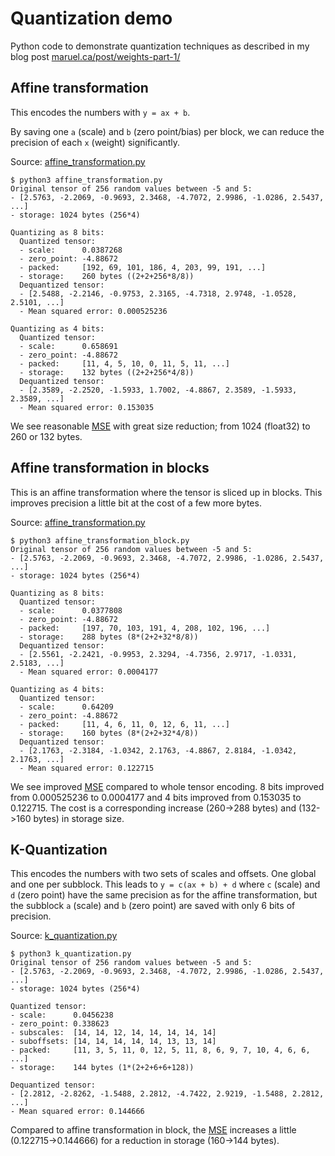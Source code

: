 # Quantization demo

Python code to demonstrate quantization techniques as described in my blog post
[maruel.ca/post/weights-part-1/](https://maruel.ca/post/weights-part-1/)


## Affine transformation

This encodes the numbers with `y = ax + b`.

By saving one `a` (scale) and `b` (zero point/bias) per block, we can reduce the precision of each `x`
(weight) significantly.

Source: [affine_transformation.py](affine_transformation.py)

```
$ python3 affine_transformation.py
Original tensor of 256 random values between -5 and 5:
- [2.5763, -2.2069, -0.9693, 2.3468, -4.7072, 2.9986, -1.0286, 2.5437, ...]
- storage: 1024 bytes (256*4)

Quantizing as 8 bits:
  Quantized tensor:
  - scale:      0.0387268
  - zero_point: -4.88672
  - packed:     [192, 69, 101, 186, 4, 203, 99, 191, ...]
  - storage:    260 bytes ((2+2+256*8/8))
  Dequantized tensor:
  - [2.5488, -2.2146, -0.9753, 2.3165, -4.7318, 2.9748, -1.0528, 2.5101, ...]
  - Mean squared error: 0.000525236

Quantizing as 4 bits:
  Quantized tensor:
  - scale:      0.658691
  - zero_point: -4.88672
  - packed:     [11, 4, 5, 10, 0, 11, 5, 11, ...]
  - storage:    132 bytes ((2+2+256*4/8))
  Dequantized tensor:
  - [2.3589, -2.2520, -1.5933, 1.7002, -4.8867, 2.3589, -1.5933, 2.3589, ...]
  - Mean squared error: 0.153035
```

We see reasonable [MSE](https://en.wikipedia.org/wiki/Mean_squared_error) with
great size reduction; from 1024 (float32) to 260 or 132 bytes.


## Affine transformation in blocks

This is an affine transformation where the tensor is sliced up in blocks. This
improves precision a little bit at the cost of a few more bytes.

Source: [affine_transformation.py](affine_transformation.py)

```
$ python3 affine_transformation_block.py
Original tensor of 256 random values between -5 and 5:
- [2.5763, -2.2069, -0.9693, 2.3468, -4.7072, 2.9986, -1.0286, 2.5437, ...]
- storage: 1024 bytes (256*4)

Quantizing as 8 bits:
  Quantized tensor:
  - scale:      0.0377808
  - zero_point: -4.88672
  - packed:     [197, 70, 103, 191, 4, 208, 102, 196, ...]
  - storage:    288 bytes (8*(2+2+32*8/8))
  Dequantized tensor:
  - [2.5561, -2.2421, -0.9953, 2.3294, -4.7356, 2.9717, -1.0331, 2.5183, ...]
  - Mean squared error: 0.0004177

Quantizing as 4 bits:
  Quantized tensor:
  - scale:      0.64209
  - zero_point: -4.88672
  - packed:     [11, 4, 6, 11, 0, 12, 6, 11, ...]
  - storage:    160 bytes (8*(2+2+32*4/8))
  Dequantized tensor:
  - [2.1763, -2.3184, -1.0342, 2.1763, -4.8867, 2.8184, -1.0342, 2.1763, ...]
  - Mean squared error: 0.122715
```

We see improved [MSE](https://en.wikipedia.org/wiki/Mean_squared_error)
compared to whole tensor encoding. 8 bits improved from 0.000525236 to
0.0004177 and 4 bits improved from 0.153035 to 0.122715. The cost is a
corresponding increase (260->288 bytes) and (132->160 bytes) in storage size.


## K-Quantization

This encodes the numbers with two sets of scales and offsets. One global and one per subblock. This leads to
`y = c(ax + b) + d` where `c` (scale) and `d` (zero point) have the same precision as for the affine
transformation, but the subblock `a` (scale) and `b` (zero point) are saved with only 6 bits of precision.

Source: [k_quantization.py](k_quantization.py)

```
$ python3 k_quantization.py
Original tensor of 256 random values between -5 and 5:
- [2.5763, -2.2069, -0.9693, 2.3468, -4.7072, 2.9986, -1.0286, 2.5437, ...]
- storage: 1024 bytes (256*4)

Quantized tensor:
- scale:      0.0456238
- zero_point: 0.338623
- subscales:  [14, 14, 12, 14, 14, 14, 14, 14]
- suboffsets: [14, 14, 14, 14, 14, 13, 13, 14]
- packed:     [11, 3, 5, 11, 0, 12, 5, 11, 8, 6, 9, 7, 10, 4, 6, 6, ...]
- storage:    144 bytes (1*(2+2+6+6+128))

Dequantized tensor:
- [2.2812, -2.8262, -1.5488, 2.2812, -4.7422, 2.9219, -1.5488, 2.2812, ...]
- Mean squared error: 0.144666
```

Compared to affine transformation in block, the
[MSE](https://en.wikipedia.org/wiki/Mean_squared_error) increases a little
(0.122715->0.144666) for a reduction in storage (160->144 bytes).
